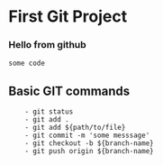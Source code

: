 # First Git Project

### Hello from github

```
some code
```

## Basic GIT commands

```declarative
    - git status
    - git add .
    - git add ${path/to/file}
    - git commit -m 'some messsage'
    - git checkout -b ${branch-name}
    - git push origin ${branch-name}
```
